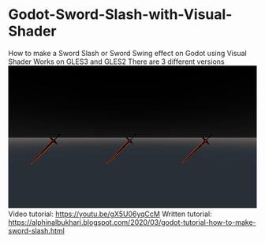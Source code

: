 # Godot-Sword-Slash-with-Visual-Shader
How to make a Sword Slash or Sword Swing effect on Godot using Visual Shader
Works on GLES3 and GLES2
There are 3 different versions
![Preview](preview.gif)
Video tutorial: https://youtu.be/gX5U06yqCcM
Written tutorial: https://alphinalbukhari.blogspot.com/2020/03/godot-tutorial-how-to-make-sword-slash.html
